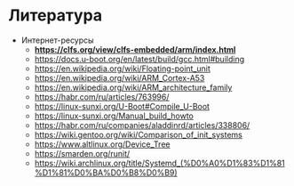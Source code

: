 # Литература

- Интернет-ресурсы
  - **<https://clfs.org/view/clfs-embedded/arm/index.html>**
  - <https://docs.u-boot.org/en/latest/build/gcc.html#building>
  - <https://en.wikipedia.org/wiki/Floating-point_unit>
  - <https://en.wikipedia.org/wiki/ARM_Cortex-A53>
  - <https://en.wikipedia.org/wiki/ARM_architecture_family>
  - <https://habr.com/ru/articles/763996/>
  - <https://linux-sunxi.org/U-Boot#Compile_U-Boot>
  - <https://linux-sunxi.org/Manual_build_howto>
  - <https://habr.com/ru/companies/aladdinrd/articles/338806/>
  - <https://wiki.gentoo.org/wiki/Comparison_of_init_systems>
  - <https://www.altlinux.org/Device_Tree>
  - <https://smarden.org/runit/>
  - <https://wiki.archlinux.org/title/Systemd_(%D0%A0%D1%83%D1%81%D1%81%D0%BA%D0%B8%D0%B9)>
